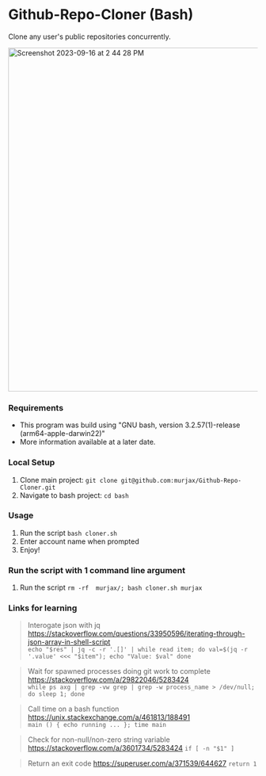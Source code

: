 # Github-Repo-Cloner (Bash)

Clone any user's public repositories concurrently.

<img width="694" alt="Screenshot 2023-09-16 at 2 44 28 PM" src="https://github.com/murjax/Github-Repo-Cloner/assets/11463275/57683c83-5440-4b0f-a45b-e3e18eb0255b">

### Requirements
- This program was build using "GNU bash, version 3.2.57(1)-release (arm64-apple-darwin22)"
- More information available at a later date.

### Local Setup
1. Clone main project: `git clone git@github.com:murjax/Github-Repo-Cloner.git`
2. Navigate to bash project: `cd bash`

### Usage
1. Run the script `bash cloner.sh`
2. Enter account name when prompted
3. Enjoy!

### Run the script with 1 command line argument
1. Run the script `rm -rf  murjax/; bash cloner.sh murjax`

### Links for learning
> Interogate json with jq  
> https://stackoverflow.com/questions/33950596/iterating-through-json-array-in-shell-script  
> `echo "$res" | jq -c -r '.[]' | while read item; do val=$(jq -r '.value' <<< "$item"); echo "Value: $val" done`

> Wait for spawned processes doing git work to complete  
> https://stackoverflow.com/a/29822046/5283424  
> `while ps axg | grep -vw grep | grep -w process_name > /dev/null; do sleep 1; done`

> Call time on a bash function  
> https://unix.stackexchange.com/a/461813/188491  
> `main () { echo running ... }; time main`

> Check for non-null/non-zero string variable
> https://stackoverflow.com/a/3601734/5283424
> `if [ -n "$1" ]`

> Return an exit code
> https://superuser.com/a/371539/644627
> `return 1`
